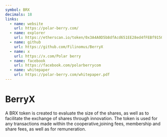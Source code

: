```yaml
---
symbol: BRX
decimals: 18
links:
  - name: website
    url: https://polar-berry.com/
  - name: explorer
    url: https://etherscan.io/token/0x3A4A0D5b8dfAcd651EE28ed4fFEBf91500345489
  - name: github
    url: https://github.com/Filinomus/BerryX
  - name: x
    url: https://x.com/Polar berry
  - name: facebook
    url: https://facebook.com/polarberrycom
  - name: whitepaper
    url: https://polar-berry.com/whitepaper.pdf
---
```


# BerryX

A BRX token is created to evaluate the size of the shares, as well as to facilitate the exchange of shares through innovation. The token is used for any transactions made within the cooperative,joining fees, membership and share fees, as well as for remuneration.
